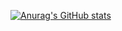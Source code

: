 [![Anurag's GitHub stats](https://github-readme-stats.vercel.app/api?username=millker&show_icons=true&theme=synthwave)](https://github.com/anuraghazra/github-readme-stats)
